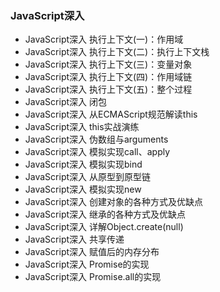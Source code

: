 ### JavaScript深入

- JavaScript深入 执行上下文(一)：作用域
- JavaScript深入 执行上下文(二)：执行上下文栈
- JavaScript深入 执行上下文(三)：变量对象
- JavaScript深入 执行上下文(四)：作用域链
- JavaScript深入 执行上下文(五)：整个过程
- JavaScript深入 闭包
- JavaScript深入 从ECMAScript规范解读this
- JavaScript深入 this实战演练
- JavaScript深入 伪数组与arguments
- JavaScript深入 模拟实现call、apply
- JavaScript深入 模拟实现bind
- JavaScript深入 从原型到原型链
- JavaScript深入 模拟实现new
- JavaScript深入 创建对象的各种方式及优缺点
- JavaScript深入 继承的各种方式及优缺点
- JavaScript深入 详解Object.create(null)
- JavaScript深入 共享传递
- JavaScript深入 赋值后的内存分布
- JavaScript深入 Promise的实现
- JavaScript深入 Promise.all的实现
